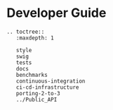 # Developer Guide

```eval_rst
.. toctree::
   :maxdepth: 1

   style
   swig
   tests
   docs
   benchmarks
   continuous-integration
   ci-cd-infrastructure
   porting-2-to-3
   ../Public_API
```
